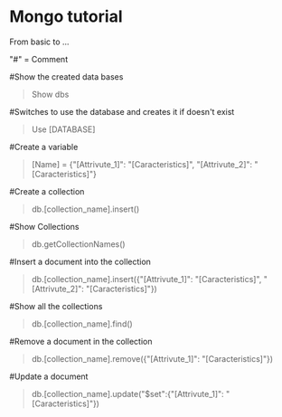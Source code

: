 # Mongo tutorial
From basic to ...


"#" = Comment


#Show the created data bases
>Show dbs


#Switches to use the database and creates it if doesn't exist
>Use [DATABASE]


#Create a variable
>[Name] = {"[Attrivute_1]": "[Caracteristics]", "[Attrivute_2]": "[Caracteristics]"}


#Create a collection
>db.[collection_name].insert()


#Show Collections
> db.getCollectionNames()


#Insert a document into the collection
>db.[collection_name].insert({"[Attrivute_1]": "[Caracteristics]", "[Attrivute_2]": "[Caracteristics]"})


#Show all the collections
>db.[collection_name].find()


#Remove a document in the collection
>db.[collection_name].remove({"[Attrivute_1]": "[Caracteristics]"})


#Update a document
>db.[collection_name].update("$set":{"[Attrivute_1]": "[Caracteristics]"})
